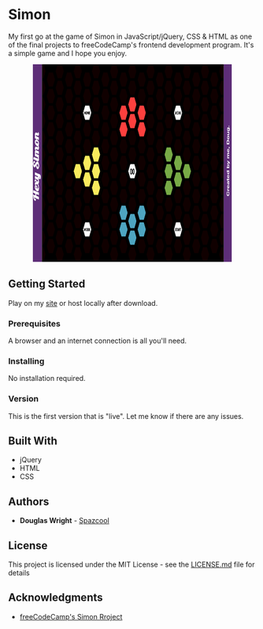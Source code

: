 # Simon

My first go at the game of Simon in JavaScript/jQuery, CSS & HTML as one of the final projects to freeCodeCamp's frontend development program. It's a simple game and I hope you enjoy.

<p align="center">
   <img width="80%" height=400vh" src="./desktop.gif">
</p>

## Getting Started

Play on my [site](http://www.spazcool.com/simon/) or host locally after download.

### Prerequisites

A browser and an internet connection is all you'll need.

### Installing

No installation required.

### Version

This is the first version that is "live". Let me know if there are any issues.

## Built With

* jQuery
* HTML
* CSS

## Authors

* **Douglas Wright** - [Spazcool](https://github.com/Spazcool)

## License

This project is licensed under the MIT License - see the [LICENSE.md](LICENSE.md) file for details

## Acknowledgments

* [freeCodeCamp's Simon Rroject](https://www.freecodecamp.com/challenges/build-a-simon-game)
